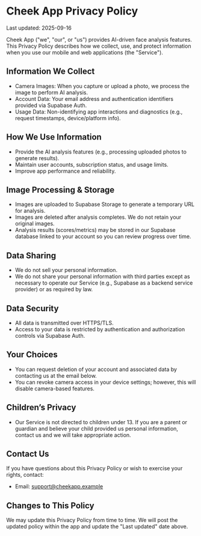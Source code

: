 # Cheek App Privacy Policy

Last updated: 2025-09-16

Cheek App ("we", "our", or "us") provides AI-driven face analysis features. This Privacy Policy describes how we collect, use, and protect information when you use our mobile and web applications (the "Service").

## Information We Collect

- Camera Images: When you capture or upload a photo, we process the image to perform AI analysis.
- Account Data: Your email address and authentication identifiers provided via Supabase Auth.
- Usage Data: Non-identifying app interactions and diagnostics (e.g., request timestamps, device/platform info).

## How We Use Information

- Provide the AI analysis features (e.g., processing uploaded photos to generate results).
- Maintain user accounts, subscription status, and usage limits.
- Improve app performance and reliability.

## Image Processing & Storage

- Images are uploaded to Supabase Storage to generate a temporary URL for analysis.
- Images are deleted after analysis completes. We do not retain your original images.
- Analysis results (scores/metrics) may be stored in our Supabase database linked to your account so you can review progress over time.

## Data Sharing

- We do not sell your personal information.
- We do not share your personal information with third parties except as necessary to operate our Service (e.g., Supabase as a backend service provider) or as required by law.

## Data Security

- All data is transmitted over HTTPS/TLS.
- Access to your data is restricted by authentication and authorization controls via Supabase Auth.

## Your Choices

- You can request deletion of your account and associated data by contacting us at the email below.
- You can revoke camera access in your device settings; however, this will disable camera-based features.

## Children’s Privacy

- Our Service is not directed to children under 13. If you are a parent or guardian and believe your child provided us personal information, contact us and we will take appropriate action.

## Contact Us

If you have questions about this Privacy Policy or wish to exercise your rights, contact:

- Email: support@cheekapp.example

## Changes to This Policy

We may update this Privacy Policy from time to time. We will post the updated policy within the app and update the "Last updated" date above.
